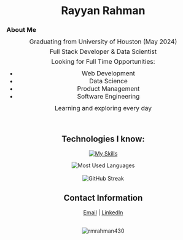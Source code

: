 
<h1 align="center">
  Rayyan Rahman
</h1>

### About Me

<div align="center">
  <div style="font-size:16px;">
    <p style="line-height:10px;">Graduating from University of Houston (May 2024)</p>
    <p style="line-height:10px;">Full Stack Developer & Data Scientist </p>
    <p style="line-height:10px;">Looking for Full Time Opportunities:
      <ul>
        <div style="text-align: center;">  <li>Web Development</li>
          <li>Data Science</li>
          <li>Product Management</li>
          <li>Software Engineering</li>
        </div>  </ul>
    </p>
    <p style="line-height:10px;">Learning and exploring every day<p>
  </div>
  <br>
</div>

<h2 align="center">Technologies I know:</h2>
<div align="center">

[![My Skills](https://skillicons.dev/icons?i=python,java,cs,cpp,html,css,javascript,bootstrap,react,express,nodejs,mongodb,tensorflow,pytorch,vscode,visualstudio,git,github,matlab,r,heroku,aws,azure,bash,dart,flutter,sklearn,mysql,jest,firebase,&perline=11)](https://skillicons.dev)

</div>

<div align="center">
    <img src="https://github-readme-stats.vercel.app/api/top-langs/?username=rmrahman430&hide=html,css&layout=compact&theme=gruvbox" alt="Most Used Languages">
</div>
<br>
<div align="center">
    <img src="https://streak-stats.demolab.com/?user=rmrahman430&theme=gruvbox" alt="GitHub Streak">
</div>

<h2 align="center">Contact Information</h2>

<div align="center">
  <a href="mailto:rayyanmrahman@gmail.com" target="_blank">Email</a> | 
  <a href="https://www.linkedin.com/in/rayyanmrahman/" target="_blank">LinkedIn</a>
</div>
<br>

<p align="center"> <img src="https://komarev.com/ghpvc/?username=rmrahman430&label=Profile%20views&color=0e75b6&style=flat" alt="rmrahman430" /> </p>
